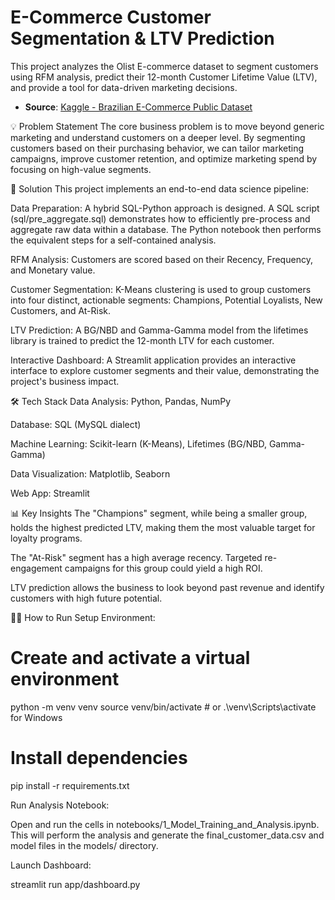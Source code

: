 # E-Commerce Customer Segmentation & LTV Prediction

This project analyzes the Olist E-commerce dataset to segment customers using RFM analysis, predict their 12-month Customer Lifetime Value (LTV), and provide a tool for data-driven marketing decisions.

* **Source**: [Kaggle - Brazilian E-Commerce Public Dataset](https://www.kaggle.com/datasets/olistbr/brazilian-ecommerce)

💡 Problem Statement
The core business problem is to move beyond generic marketing and understand customers on a deeper level. By segmenting customers based on their purchasing behavior, we can tailor marketing campaigns, improve customer retention, and optimize marketing spend by focusing on high-value segments.

🚀 Solution
This project implements an end-to-end data science pipeline:

Data Preparation: A hybrid SQL-Python approach is designed. A SQL script (sql/pre_aggregate.sql) demonstrates how to efficiently pre-process and aggregate raw data within a database. The Python notebook then performs the equivalent steps for a self-contained analysis.

RFM Analysis: Customers are scored based on their Recency, Frequency, and Monetary value.

Customer Segmentation: K-Means clustering is used to group customers into four distinct, actionable segments: Champions, Potential Loyalists, New Customers, and At-Risk.

LTV Prediction: A BG/NBD and Gamma-Gamma model from the lifetimes library is trained to predict the 12-month LTV for each customer.

Interactive Dashboard: A Streamlit application provides an interactive interface to explore customer segments and their value, demonstrating the project's business impact.

🛠️ Tech Stack
Data Analysis: Python, Pandas, NumPy

Database: SQL (MySQL dialect)

Machine Learning: Scikit-learn (K-Means), Lifetimes (BG/NBD, Gamma-Gamma)

Data Visualization: Matplotlib, Seaborn

Web App: Streamlit

📊 Key Insights
The "Champions" segment, while being a smaller group, holds the highest predicted LTV, making them the most valuable target for loyalty programs.

The "At-Risk" segment has a high average recency. Targeted re-engagement campaigns for this group could yield a high ROI.

LTV prediction allows the business to look beyond past revenue and identify customers with high future potential.

🏃‍♀️ How to Run
Setup Environment:

# Create and activate a virtual environment
python -m venv venv
source venv/bin/activate  # or .\venv\Scripts\activate for Windows

# Install dependencies
pip install -r requirements.txt

Run Analysis Notebook:

Open and run the cells in notebooks/1_Model_Training_and_Analysis.ipynb. This will perform the analysis and generate the final_customer_data.csv and model files in the models/ directory.

Launch Dashboard:

streamlit run app/dashboard.py

